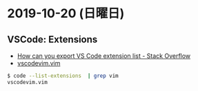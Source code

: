 # 2019-10-20 (日曜日)

## VSCode: Extensions

- [How can you export VS Code extension list - Stack Overflow](https://stackoverflow.com/questions/35773299/how-can-you-export-vs-code-extension-list)
- [vscodevim.vim](https://marketplace.visualstudio.com/items?itemName=vscodevim.vim)

~~~bash
$ code --list-extensions  | grep vim
vscodevim.vim
~~~
